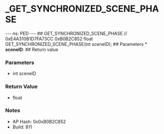 # _GET_SYNCHRONIZED_SCENE_PHASE

--- ns: PED --- ## GET_SYNCHRONIZED_SCENE_PHASE  // 0xE4A310B1D7FA73CC 0xB0B2C852 float GET_SYNCHRONIZED_SCENE_PHASE(int sceneID);   ## Parameters * **sceneID**:  ## Return value

### Parameters
* int sceneID

### Return Value
* float

### Notes
* AP Hash: 0x0xB0B2C852
* Build: 811

